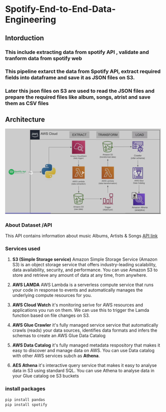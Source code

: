 # Spotify-End-to-End-Data-Engineering

## Intorduction 
### This include extracting data from spotify API , validate and tranform data from spotify web
### This pipeline extarct the data from Spotify API, extract required fields into dataframe and save it as JSON files on S3.
### Later this json files on S3 are used to read the JSON files and prepare the required files like album, songs, atrist and save them as CSV files

## Architecture
![Architecture Daigram](https://github.com/shankarTalluri/spotify-end-to-end-date-engineering/blob/main/Spotify_ETL_Project_Architecture.JPG)

### About Dataset /API
This API contains information about music Albums, Artists & Songs [API link](https://developer.spotify.com/documentation/)

### Services used
1. **S3 (Simple Storage service)** Amazon Simple Storage Service (Amazon S3) is an object storage service that offers industry-leading scalability, data availability, security, and performance. You can use Amazon S3 to store and retrieve any amount of data at any time, from anywhere. 

2. **AWS LAMDA** AWS Lambda is a serverless compute service that runs your code in response to events and automatically manages the underlying compute resources for you.

3. **AWS Cloud Watch** it's monitoring serive for AWS resources and applications you run on them. We can use this to trigger the Lamda function based on file changes on S3.

4. **AWS Glue Crawler** it's fully managed service service that automatically crawls (reads) your data sources, identifies data formats and infers the schemas to create an AWS Glue Data Catalog

5. **AWS Data Catalog** it's fully managed metadata respository that makes it easy to discover and manage data on AWS. You can use Data catalog with other AWS services subch as **Athena**.
 
6. **AES Athena** it's interactive query service that makes it easy to analyse data in S3 using standard SQL. You can use Athena to analyse data in your Glue catalog oe S3 buckets

### install packages
```
pip install pandas
pip install spotify

```
